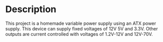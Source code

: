 # Description
This project is a homemade variable power supply using an ATX power supply. This device can supply fixed voltages of 12V 5V and 3.3V. Other outputs are current controlled with voltages of 1.2V-12V and 12V-70V.